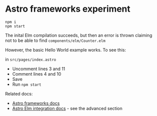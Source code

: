 # Astro frameworks experiment
```
npm i
npm start
```
The inital Elm compilation succeeds, but then an error is thrown claiming not to be able to find `components/elm/Counter.elm`

However, the basic Hello World example works. To see this:

in `src/pages/index.astro`
- Uncomment lines 3 and 11
- Comment lines 4 and 10
- Save
- Run `npm start`

Related docs:
- [Astro frameworks docs](https://docs.astro.build/en/core-concepts/framework-components/)
- [Astro Elm integration docs](https://github.com/angusjf/astro-integration-elm) - see the advanced section